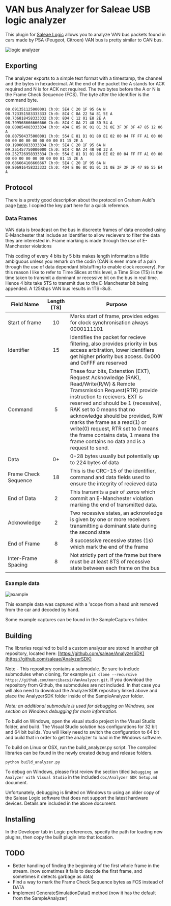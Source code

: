 # VAN bus Analyzer for Saleae USB logic analyzer

This plugin for [Saleae Logic][logic] allows you to analyze VAN bus packets found in cars made by PSA (Peugeot, Citroen)
VAN bus is pretty similar to CAN bus.

![logic analyzer](https://github.com/morcibacsi/VanAnalyzer/raw/master/docs/Logic_printscreen.png)

## Exporting

The analyzer exports to a simple text format with a timestamp, the channel and the bytes in hexadecimal. 
At the end of the packet the A stands for ACK required and N is for ACK not required. 
The two bytes before the A or N is the Frame Check Sequence (FCS).
The byte after the identifier is the command byte.

```
08.691351125000001 Ch:0: 5E4 C 20 1F 95 6A N
08.723351583333333 Ch:0: 8C4 C 8A 22 5A 81 5E A
08.736818458333332 Ch:0: 8D4 C 12 01 E8 2E A
08.799568666666666 Ch:0: 8C4 C 8A 21 40 3D 54 A
08.800854083333334 Ch:0: 4D4 E 85 0C 01 01 31 0E 3F 3F 3F 47 85 12 06 A
08.807504375000001 Ch:0: 554 E 81 D1 01 80 EE 02 00 04 FF FF A1 00 00 00 00 00 00 00 00 00 00 81 15 2E A
09.190060833333334 Ch:0: 5E4 C 20 1F 95 6A N
09.251457750000000 Ch:0: 8C4 C 8A 24 40 9B 32 A
09.252726958333334 Ch:0: 554 E 81 D1 01 80 EE 02 00 04 FF FF A1 00 00 00 00 00 00 00 00 00 00 81 15 2E A
09.686664166666667 Ch:0: 5E4 C 20 1F 95 6A N
09.806916458333333 Ch:0: 4D4 E 86 0C 01 01 31 0E 3F 3F 3F 47 86 55 E4 A
```

## Protocol

There is a pretty good description about the protocol on Graham Auld's page [here][graham]. I copied the key part here for a quick reference.

### Data Frames

VAN data is broadcast on the bus in discreete frames of data encoded using E-Manchester that include an Identifier to allow recievers to filter the data they are interested in. Frame marking is made through the use of E-Manchester violations

This coding of every 4 bits by 5 bits makes length information a little ambiguous unless you remark on the codin (CAN is even more of a pain through the use of data dependant bitstuffing to enable clock recovery). 
For this reason I like to refer to Time Slices at this level, a Time Slice (TS) is the time taken to transmit a dominant or recessive bit on the bus in real time. 
Hence 4 bits take 5TS to transmit due to the E-Manchester bit being appended. A 125kbps VAN bus results in 1TS=8uS.


|Field Name  | Length (TS)   | Purpose   |
|------------|:-------------:|--------   |
|Start of frame |   10       |Marks start of frame, provides edges for clock synchronisation always 0000111101     |
|Identifier     |   15       |Identifies the packet for recieve filtering, also provides priority in bus access arbitration, lower identifiers get higher priority bus access. 0x000 and 0xFFF are reserved    |
|Command        |   5        |These four bits, Extenstion (EXT), Request Acknowledge (RAK), Read/Write(R/W) & Remote Tramsmission Request(RTR) provide instruction to recievers. EXT is reserved and should be 1 (recessive), RAK set to 0 means that no acknowledge should be provided, R/W marks the frame as a read(1) or write(0) request, RTR set to 0 means the frame contains data, 1 means the frame contains no data and is a request to send.    |
|Data           |   0+       |0-28 bytes usually but potentially up to 224 bytes of data    |
|Frame Check Sequence   |   18  |This is the CRC-15 of the identifier, command and data fields used to ensure the integrity of recieved data    |
|End of Data    |   2        |This transmits a pair of zeros which commit an E-Manchester violation marking the end of transmitted data.    |
|Acknowledge    |   2        |Two recessive states, an acknowledge is given by one or more receivers transmitting a dominant state during the second state    |
|End of Frame   |   8        |8 successive recessive states (1s) which mark the end of the frame    |
|Inter-Frame Spacing    |   8   |Not strictly part of the frame but there must be at least 8TS of recessive state between each frame on the bus    |

### Example data

![example](https://github.com/morcibacsi/VanAnalyzer/raw/master/docs/vanex.png)

This example data was captured with a 'scope from a head unit removed from the car and decoded by hand.

Some example captures can be found in the SampleCaptures folder.

## Building

The libraries required to build a custom analyzer are stored in another git repository, located here:
[https://github.com/saleae/AnalyzerSDK](https://github.com/saleae/AnalyzerSDK)

Note - This repository contains a submodule. Be sure to include submodules when cloning, for example `git clone --recursive https://github.com/morcibacsi/VanAnalyzer.git`. If you download the repository from Github, the submodules are not included. In that case you will also need to download the AnalyzerSDK repository linked above and place the AnalyzerSDK folder inside of the SampleAnalyzer folder.

*Note: an additional submodule is used for debugging on Windows, see section on Windows debugging for more information.*

To build on Windows, open the visual studio project in the Visual Studio folder, and build. The Visual Studio solution has configurations for 32 bit and 64 bit builds. You will likely need to switch the configuration to 64 bit and build that in order to get the analyzer to load in the Windows software.

To build on Linux or OSX, run the build_analyzer.py script. The compiled libraries can be found in the newly created debug and release folders.

	python build_analyzer.py

To debug on Windows, please first review the section titled `Debugging an Analyzer with Visual Studio` in the included `doc/Analyzer SDK Setup.md` document.

Unfortunately, debugging is limited on Windows to using an older copy of the Saleae Logic software that does not support the latest hardware devices. Details are included in the above document.

## Installing

In the Developer tab in Logic preferences, specify the path for loading new plugins, then copy the built plugin into that location.

## TODO
- Better handling of finding the beginning of the first whole frame in the stream. (now sometimes it fails to decode the first frame, and sometimes it detects garbage as data)
- Find a way to mark the Frame Check Sequence bytes as FCS instead of DATA
- Implement GenerateSimulationData() method (now it has the default from the SampleAnalyzer)


[logic]: https://www.saleae.com/downloads
[graham]: http://graham.auld.me.uk/projects/vanbus/lineprotocol.html
